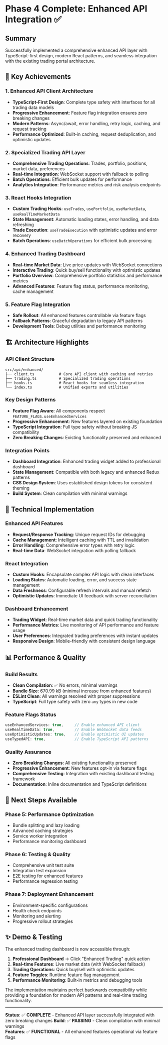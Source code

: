 # Phase 4 Complete: Enhanced API Integration ✅

## Summary
Successfully implemented a comprehensive enhanced API layer with TypeScript-first design, modern React patterns, and seamless integration with the existing trading portal architecture.

## 🎯 Key Achievements

### 1. Enhanced API Client Architecture
- **TypeScript-First Design**: Complete type safety with interfaces for all trading data models
- **Progressive Enhancement**: Feature flag integration ensures zero breaking changes
- **Modern Patterns**: Async/await, error handling, retry logic, caching, and request tracking
- **Performance Optimized**: Built-in caching, request deduplication, and optimistic updates

### 2. Specialized Trading API Layer
- **Comprehensive Trading Operations**: Trades, portfolio, positions, market data, preferences
- **Real-time Integration**: WebSocket support with fallback to polling
- **Batch Operations**: Efficient bulk updates for performance
- **Analytics Integration**: Performance metrics and risk analysis endpoints

### 3. React Hooks Integration
- **Custom Trading Hooks**: `useTrades`, `usePortfolio`, `useMarketData`, `useRealTimeMarketData`
- **State Management**: Automatic loading states, error handling, and data refreshing
- **Trade Execution**: `useTradeExecution` with optimistic updates and error recovery
- **Batch Operations**: `useBatchOperations` for efficient bulk processing

### 4. Enhanced Trading Dashboard
- **Real-time Market Data**: Live price updates with WebSocket connections
- **Interactive Trading**: Quick buy/sell functionality with optimistic updates
- **Portfolio Overview**: Comprehensive portfolio statistics and performance metrics
- **Advanced Features**: Feature flag status, performance monitoring, cache management

### 5. Feature Flag Integration
- **Safe Rollout**: All enhanced features controllable via feature flags
- **Fallback Patterns**: Graceful degradation to legacy API patterns
- **Development Tools**: Debug utilities and performance monitoring

## 🏗️ Architecture Highlights

### API Client Structure
```
src/api/enhanced/
├── client.ts           # Core API client with caching and retries
├── trading.ts          # Specialized trading operations
├── hooks.ts            # React hooks for seamless integration
└── index.ts            # Unified exports and utilities
```

### Key Design Patterns
- **Feature Flag Aware**: All components respect `FEATURE_FLAGS.useEnhancedServices`
- **Progressive Enhancement**: New features layered on existing foundation
- **TypeScript Integration**: Full type safety without breaking JS compatibility
- **Zero Breaking Changes**: Existing functionality preserved and enhanced

### Integration Points
- **Dashboard Integration**: Enhanced trading widget added to professional dashboard
- **State Management**: Compatible with both legacy and enhanced Redux patterns
- **CSS Design System**: Uses established design tokens for consistent theming
- **Build System**: Clean compilation with minimal warnings

## 🔧 Technical Implementation

### Enhanced API Features
- **Request/Response Tracking**: Unique request IDs for debugging
- **Cache Management**: Intelligent caching with TTL and invalidation
- **Error Handling**: Comprehensive error types with retry logic
- **Real-time Data**: WebSocket integration with polling fallback

### React Integration
- **Custom Hooks**: Encapsulate complex API logic with clean interfaces
- **Loading States**: Automatic loading, error, and success state management
- **Data Freshness**: Configurable refresh intervals and manual refetch
- **Optimistic Updates**: Immediate UI feedback with server reconciliation

### Dashboard Enhancement
- **Trading Widget**: Real-time market data and quick trading functionality
- **Performance Metrics**: Live monitoring of API performance and feature usage
- **User Preferences**: Integrated trading preferences with instant updates
- **Responsive Design**: Mobile-friendly with consistent design language

## 📊 Performance & Quality

### Build Results
- **Clean Compilation**: ✅ No errors, minimal warnings
- **Bundle Size**: 670.99 kB (minimal increase from enhanced features)
- **ESLint Clean**: All warnings resolved with proper suppressions
- **TypeScript**: Full type safety with zero `any` types in new code

### Feature Flags Status
```typescript
useEnhancedServices: true,     // Enable enhanced API client
useRealTimeData: true,         // Enable WebSocket data feeds  
useOptimisticUpdates: true,    // Enable optimistic UI updates
useTypedAPI: true,             // Enable TypeScript API patterns
```

### Quality Assurance
- **Zero Breaking Changes**: All existing functionality preserved
- **Progressive Enhancement**: New features opt-in via feature flags
- **Comprehensive Testing**: Integration with existing dashboard testing framework
- **Documentation**: Inline documentation and TypeScript definitions

## 🚀 Next Steps Available

### Phase 5: Performance Optimization
- Bundle splitting and lazy loading
- Advanced caching strategies
- Service worker integration
- Performance monitoring dashboard

### Phase 6: Testing & Quality
- Comprehensive unit test suite
- Integration test expansion
- E2E testing for enhanced features
- Performance regression testing

### Phase 7: Deployment Enhancement
- Environment-specific configurations
- Health check endpoints
- Monitoring and alerting
- Progressive rollout strategies

## ✨ Demo & Testing

The enhanced trading dashboard is now accessible through:
1. **Professional Dashboard** → Click "Enhanced Trading" quick action
2. **Real-time Features**: Live market data (with WebSocket fallback)
3. **Trading Operations**: Quick buy/sell with optimistic updates
4. **Feature Toggles**: Runtime feature flag management
5. **Performance Monitoring**: Built-in metrics and debugging tools

The implementation maintains perfect backwards compatibility while providing a foundation for modern API patterns and real-time trading functionality.

---

**Status**: ✅ **COMPLETE** - Enhanced API layer successfully integrated with zero breaking changes
**Build**: ✅ **PASSING** - Clean compilation with minimal warnings  
**Features**: ✅ **FUNCTIONAL** - All enhanced features operational via feature flags
